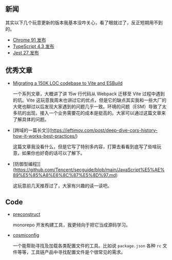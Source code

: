 ## 新闻

其实以下几个玩意更新的版本我基本没咋关心，看了眼就过了，反正短期用不到的。

- [Chrome 91 发布](https://developer.chrome.com/blog/new-in-chrome-91/)
- [TypeScript 4.3 发布](https://devblogs.microsoft.com/typescript/announcing-typescript-4-3/)
- [Jest 27 发布](https://jestjs.io/blog/2021/05/25/jest-27)

## 优秀文章

- [Migrating a 150K LOC codebase to Vite and ESBuild](https://dev.to/noriste/migrating-a-150k-loc-codebase-to-vite-and-esbuild-why-part-1-3-2idj)
    
     一个系列文章，大概讲了讲 15w 行代码从 Webpack 迁移至 Vite 过程中遇到的坑。Vite 这玩意我周末也讲过它的优点，但是它的缺点其实我和一些大厂的大佬也聊过以后发现大家遇到的问题几乎一致。环境的问题（ESM）导致了太多坑的出现，接入一个业务需要花的成本是挺高的。大家可以通过这篇文章来了解具体的问题。

- [跨域的一篇长文]](https://ieftimov.com/post/deep-dive-cors-history-how-it-works-best-practices/)
    
     这篇文章我没看什么，但是它写了特别多内容，打算去看看到底写了些啥玩意，如果你也好奇的话可以了解下。

- [防御型编程]](https://github.com/Tencent/secguide/blob/main/JavaScript%E5%AE%89%E5%85%A8%E6%8C%87%E5%8D%97.md)
    
     这玩意前几天推荐过了，大家有兴趣的读一读吧。       

## Code

- [preconstruct](https://github.com/preconstruct/preconstruct)
    
     monorepo 开发构建工具，我更倾向于把它当成源码学习。

- [cosmiconfig](https://github.com/davidtheclark/cosmiconfig)
    
     一个能帮助寻找及加载各类配置文件的工具。比如说 `package.json` 各种 `rc` 文件等等，工具链产品中寻找配置文件是个很常见的需求。